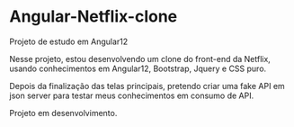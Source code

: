 # Angular-Netflix-clone

Projeto de estudo em Angular12

Nesse projeto, estou desenvolvendo um clone do front-end da Netflix, usando conhecimentos
em Angular12, Bootstrap, Jquery e CSS puro.

Depois da finalização das telas principais, pretendo criar uma fake API em json server 
para testar meus conhecimentos em consumo de API.

Projeto em desenvolvimento.
